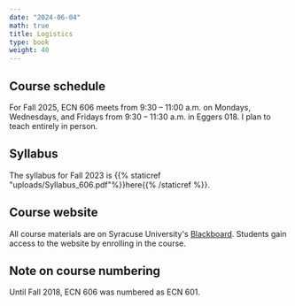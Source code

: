 ```yaml
---
date: "2024-06-04"
math: true
title: Logistics
type: book
weight: 40
---
```


## Course schedule

For Fall 2025, ECN 606 meets from 9:30 – 11:00 a.m. on Mondays, Wednesdays, and Fridays from 9:30 – 11:30 a.m. in Eggers 018. I plan to teach entirely in person.

## Syllabus

The syllabus for Fall 2023 is {{% staticref "uploads/Syllabus_606.pdf"%}}here{{% /staticref %}}.


## Course website

All course materials are on Syracuse University's [Blackboard](https://blackboard.syr.edu/webapps/portal/frameset.jsp). Students gain access to the website by enrolling in the course.

## Note on course numbering

Until Fall 2018, ECN 606 was numbered as ECN 601.